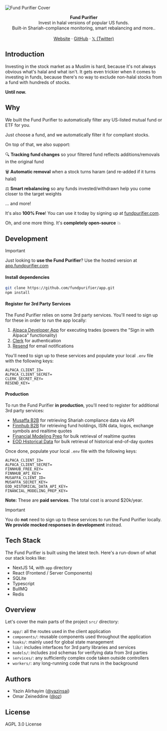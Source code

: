 ![Fund Purifier Cover](https://fundpurifier.com/static/github-cover.png)

<div align="center"><strong>Fund Purifier</strong></div>
<div align="center">Invest in halal versions of popular US funds.<br />Built-in Shariah-compliance monitoring, smart rebalancing and more..</div>
<br />
<div align="center">
<a href="https://fundpurifier.com">Website</a> 
<span> · </span>
<a href="https://github.com/fundpurifier/app">GitHub</a> 
<span> · </span>
<a href="https://x.com/FundPurifier">𝕏 (Twitter)</a>
</div>

## Introduction

Investing in the stock market as a Muslim is hard, because it's not always obvious what's halal and what isn't. It gets even trickier when it comes to investing in funds, because there's no way to exclude non-halal stocks from a fund with hundreds of stocks.

**Until now.**

## Why

We built the Fund Purifier to automatically filter any US-listed mutual fund or ETF for you.

Just choose a fund, and we automatically filter it for compliant stocks.

On top of that, we also support:

🔍 **Tracking fund changes** so your filtered fund reflects additions/removals in the original fund

🗑️ **Automatic removal** when a stock turns haram (and re-added if it turns halal)

⚖️ **Smart rebalancing** so any funds invested/withdrawn help you come closer to the target weights

... and more!

It's also **100% Free**! You can use it today by signing up at [fundpurifier.com](https://fundpurifier.com).

Oh, and one more thing. It's **completely open-source** 💥

## Development

> [!IMPORTANT]
> Just looking to **use the Fund Purifier**? Use the hosted version at [app.fundpurifier.com](https://app.fundpurifier.com)

#### Install dependencies

```sh
git clone https://github.com/fundpurifier/app.git
npm install
```

#### Register for 3rd Party Services

The Fund Purifier relies on some 3rd party services. You'll need to sign up for these in order to run the app locally:

1. [Alpaca Developer App](https://alpaca.markets/docs/oauth/registration/) for executing trades (powers the "Sign in with Alpaca" functionality)
2. [Clerk](https://clerk.com) for authentication
3. [Resend](https://resend.com) for email notifications

You'll need to sign up to these services and populate your local `.env` file with the following keys:

```env
ALPACA_CLIENT_ID=
ALPACA_CLIENT_SECRET=
CLERK_SECRET_KEY=
RESEND_KEY=
```

#### Production

To run the Fund Purifier **in production**, you'll need to register for additional 3rd party services:

- [Musaffa B2B](https://api.musaffa.com/#b2b-api-v3-0) for retrieving Shariah compliance data via API
- [Finnhub B2B](https://finnhub.io/pricing-startups-and-enterprise) for retrieving fund holdings, ISIN data, logos, exchange symbols and realtime quotes
- [Financial Modeling Prep](https://site.financialmodelingprep.com/pricing-plans) for bulk retrieval of realtime quotes
- [EOD Historical Data](https://eodhd.com/pricing) for bulk retrieval of historical end-of-day quotes

Once done, populate your local `.env` file with the following keys:

```env
ALPACA_CLIENT_ID=
ALPACA_CLIENT_SECRET=
FINNHUB_FREE_KEY=
FINNHUB_API_KEY=
MUSAFFA_CLIENT_ID=
MUSAFFA_SECRET_KEY=
EOD_HISTORICAL_DATA_API_KEY=
FINANCIAL_MODELING_PREP_KEY=
```

**Note:** These are **paid services**. The total cost is around $20k/year.

> [!IMPORTANT]
> You do **not** need to sign up to these services to run the Fund Purifier locally. **We provide mocked responses in development** instead.

## Tech Stack

The Fund Purifier is built using the latest tech. Here's a run-down of what our stack looks like:

- NextJS 14, with `app` directory
- React (Frontend / Server Components)
- SQLite
- Typescript
- BullMQ
- Redis

## Overview

Let's cover the main parts of the project `src/` directory:

- `app/`: all the routes used in the client application
- `components/`: reusable components used throughout the application
- `hooks/`: mainly used for global state management
- `lib/`: includes interfaces for 3rd party libraries and services
- `models/`: includes zod schemas for verifying data from 3rd parties
- `services/`: any sufficiently complex code taken outside controllers
- `workers/`: any long-running code that runs in the background

## Authors

- Yazin Alirhayim ([@yazinsai](https://x.com/yazinsai))
- Omar Zeineddine ([@oz](https://github.com/omar-zeineddine/))

## License

AGPL 3.0 License
